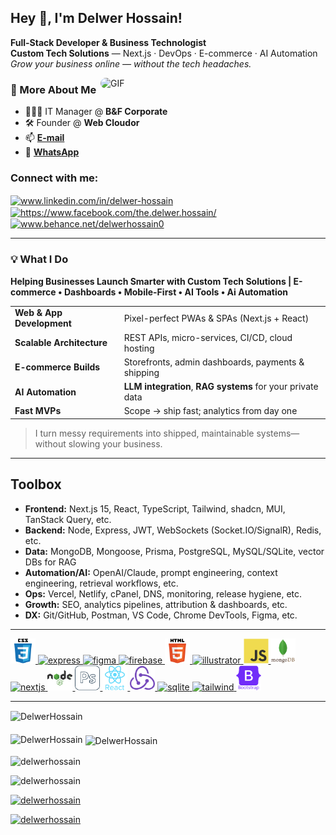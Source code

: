 ## Hey 👋, I'm Delwer Hossain!

**Full-Stack Developer & Business Technologist**  
**Custom Tech Solutions** — Next.js · DevOps · E-commerce · AI Automation  
*Grow your business online — without the tech headaches.*

<img align="right" alt="GIF" src="https://raw.githubusercontent.com/rahul-jha98/rahul-jha98/main/techstack.gif" width="360px" style="border-radius: 15px;" />

### 🧐 More About Me
- 👨🏻‍💼 IT Manager @ **B&F Corporate**
- 🛠️ Founder @ **Web Cloudor**
- 📫 **[E-mail](mailto:delwerhossain006@gmail.com)**
- 📱 **[WhatsApp](https://wa.me/+8801886395730)**


<h3 align="left">Connect with me:</h3>
<p align="left">
<a href="https://www.linkedin.com/in/delwer-hossain" target="blank"><img align="center" src="https://raw.githubusercontent.com/rahuldkjain/github-profile-readme-generator/master/src/images/icons/Social/linked-in-alt.svg" alt="www.linkedin.com/in/delwer-hossain" height="30" width="40" /></a>
<a href="https://www.facebook.com/the.delwer.hossain/" target="blank"><img align="center" src="https://raw.githubusercontent.com/rahuldkjain/github-profile-readme-generator/master/src/images/icons/Social/facebook.svg" alt="https://www.facebook.com/the.delwer.hossain/" height="30" width="40" /></a>
<a href="https://www.behance.net/delwerhossain0" target="blank"><img align="center" src="https://raw.githubusercontent.com/rahuldkjain/github-profile-readme-generator/master/src/images/icons/Social/behance.svg" alt="www.behance.net/delwerhossain0" height="30" width="40" /></a>
</p>

---

### 💡 What I Do
**Helping Businesses Launch Smarter with Custom Tech Solutions | E-commerce • Dashboards • Mobile-First • AI Tools • Ai Automation**

|  |  |
| --- | --- |
| **Web & App Development** | Pixel-perfect PWAs & SPAs (Next.js + React) |
| **Scalable Architecture** | REST APIs, micro-services, CI/CD, cloud hosting |
| **E-commerce Builds** | Storefronts, admin dashboards, payments & shipping |
| **AI Automation** | **LLM integration**, **RAG systems** for your private data |
| **Fast MVPs** | Scope → ship fast; analytics from day one |

> I turn messy requirements into shipped, maintainable systems—without slowing your business.

---


## Toolbox
- **Frontend:** Next.js 15, React, TypeScript, Tailwind, shadcn, MUI, TanStack Query, etc.  
- **Backend:** Node, Express, JWT, WebSockets (Socket.IO/SignalR), Redis, etc.  
- **Data:** MongoDB, Mongoose, Prisma, PostgreSQL, MySQL/SQLite, vector DBs for RAG  
- **Automation/AI:** OpenAI/Claude, prompt engineering, context engineering, retrieval workflows, etc.  
- **Ops:** Vercel, Netlify, cPanel, DNS, monitoring, release hygiene, etc.  
- **Growth:** SEO, analytics pipelines, attribution & dashboards, etc.  
- **DX:** Git/GitHub, Postman, VS Code, Chrome DevTools, Figma, etc.

---

<!-- Keep the same icon strip you liked -->
<p align="left">
  <a href="https://www.w3schools.com/css/" target="_blank" rel="noreferrer">
    <img src="https://raw.githubusercontent.com/devicons/devicon/master/icons/css3/css3-original-wordmark.svg" alt="css3" width="40" height="40"/>
  </a>
  <a href="https://expressjs.com" target="_blank" rel="noreferrer">
    <img src="https://w7.pngwing.com/pngs/925/447/png-transparent-express-js-node-js-javascript-mongodb-node-js-text-trademark-logo.png" alt="express" width="40" height="40"/>
  </a>
  <a href="https://www.figma.com/" target="_blank" rel="noreferrer">
    <img src="https://www.vectorlogo.zone/logos/figma/figma-icon.svg" alt="figma" width="40" height="40"/>
  </a>
  <a href="https://firebase.google.com/" target="_blank" rel="noreferrer">
    <img src="https://www.vectorlogo.zone/logos/firebase/firebase-icon.svg" alt="firebase" width="40" height="40"/>
  </a>
  <a href="https://www.w3.org/html/" target="_blank" rel="noreferrer">
    <img src="https://raw.githubusercontent.com/devicons/devicon/master/icons/html5/html5-original-wordmark.svg" alt="html5" width="40" height="40"/>
  </a>
  <a href="https://www.adobe.com/in/products/illustrator.html" target="_blank" rel="noreferrer">
    <img src="https://www.vectorlogo.zone/logos/adobe_illustrator/adobe_illustrator-icon.svg" alt="illustrator" width="40" height="40"/>
  </a>
  <a href="https://developer.mozilla.org/en-US/docs/Web/JavaScript" target="_blank" rel="noreferrer">
    <img src="https://raw.githubusercontent.com/devicons/devicon/master/icons/javascript/javascript-original.svg" alt="javascript" width="40" height="40"/>
  </a>
  <a href="https://www.mongodb.com/" target="_blank" rel="noreferrer">
    <img src="https://raw.githubusercontent.com/devicons/devicon/master/icons/mongodb/mongodb-original-wordmark.svg" alt="mongodb" width="40" height="40"/>
  </a>
  <a href="https://nextjs.org/" target="_blank" rel="noreferrer">
    <img src="https://seeklogo.com/images/N/next-js-icon-logo-EE302D5DBD-seeklogo.com.png" alt="nextjs" width="40" height="40"/>
  </a>
  <a href="https://nodejs.org" target="_blank" rel="noreferrer">
    <img src="https://raw.githubusercontent.com/devicons/devicon/master/icons/nodejs/nodejs-original-wordmark.svg" alt="nodejs" width="40" height="40"/>
  </a>
  <a href="https://www.photoshop.com/en" target="_blank" rel="noreferrer">
    <img src="https://raw.githubusercontent.com/devicons/devicon/master/icons/photoshop/photoshop-line.svg" alt="photoshop" width="40" height="40"/>
  </a>
  <a href="https://reactjs.org/" target="_blank" rel="noreferrer">
    <img src="https://raw.githubusercontent.com/devicons/devicon/master/icons/react/react-original-wordmark.svg" alt="react" width="40" height="40"/>
  </a>
  <a href="https://redux.js.org" target="_blank" rel="noreferrer">
    <img src="https://raw.githubusercontent.com/devicons/devicon/master/icons/redux/redux-original.svg" alt="redux" width="40" height="40"/>
  </a>
  <a href="https://www.sqlite.org/" target="_blank" rel="noreferrer">
    <img src="https://www.vectorlogo.zone/logos/sqlite/sqlite-icon.svg" alt="sqlite" width="40" height="40"/>
  </a>
  <a href="https://tailwindcss.com/" target="_blank" rel="noreferrer">
    <img src="https://www.vectorlogo.zone/logos/tailwindcss/tailwindcss-icon.svg" alt="tailwind" width="40" height="40"/>
  </a>
  <a href="https://getbootstrap.com" target="_blank" rel="noreferrer">
    <img src="https://raw.githubusercontent.com/devicons/devicon/master/icons/bootstrap/bootstrap-plain-wordmark.svg" alt="bootstrap" width="40" height="40"/>
  </a>
</p>

---

<!-- Keep your original stat cards & themes (old color) -->
<p style="margin-bottom: 20px;"><img  align="center" src="http://github-profile-summary-cards.vercel.app/api/cards/profile-details?username=delwerhossain&theme=chartreuse_dark" alt="DelwerHossain" /></p>

<p><img align="left" src="https://github-readme-stats.vercel.app/api/top-langs?username=delwerhossain&show_icons=true&theme=chartreuse-dark&locale=en&layout=compact" alt="DelwerHossain" /></p>

<p>&nbsp;<img align="center" src="https://github-readme-stats.vercel.app/api?username=delwerhossain&show_icons=true&theme=chartreuse-dark&locale=en" alt="DelwerHossain" /></p>
<!--    issue api -->
<p><img align="center" src="https://github-readme-streak-stats.herokuapp.com/?user=delwerhossain&theme=chartreuse-dark" alt="delwerhossain" /></p>

<p align="left"> <img src="https://komarev.com/ghpvc/?username=delwerhossain&label=Profile%20views&color=0e75b6&style=flat" alt="delwerhossain" /> </p>

<p align="left"> <a href="https://github.com/ryo-ma/github-profile-trophy"><img src="https://github-profile-trophy.vercel.app/?username=delwerhossain" alt="delwerhossain" /></a> </p>

<p align="left"> <a href="https://www.facebook.com/the.delwer.hossain" target="blank"><img src="https://img.shields.io/badge/delwerHossain-Facebook-blue" alt="delwerhossain" /></a> </p>
